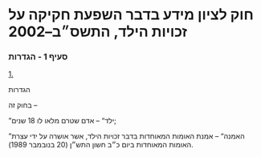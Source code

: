 # חוק לציון מידע בדבר השפעת חקיקה על זכויות הילד, התשס״ב–2002

### סעיף 1 - הגדרות

[1.](https://he.wikisource.org/wiki/%D7%97%D7%95%D7%A7_%D7%9C%D7%A6%D7%99%D7%95%D7%9F_%D7%9E%D7%99%D7%93%D7%A2_%D7%91%D7%93%D7%91%D7%A8_%D7%94%D7%A9%D7%A4%D7%A2%D7%AA_%D7%97%D7%A7%D7%99%D7%A7%D7%94_%D7%A2%D7%9C_%D7%96%D7%9B%D7%95%D7%99%D7%95%D7%AA_%D7%94%D7%99%D7%9C%D7%93#%D7%A1%D7%A2%D7%99%D7%A3_1)

הגדרות

בחוק זה –

”ילד“ – אדם שטרם מלאו לו 18 שנים;

”האמנה“ – אמנת האומות המאוחדות בדבר זכויות הילד, אשר אושרה על ידי עצרת האומות המאוחדות ביום כ״ב חשון התש״ן (20 בנובמבר 1989).